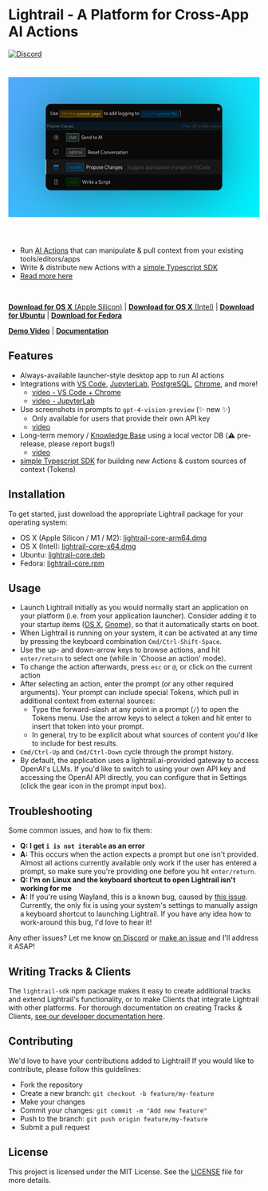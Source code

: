 # Lightrail - A Platform for Cross-App AI Actions

[![Discord](https://img.shields.io/discord/1126247706789167264?label=&logo=discord&logoColor=ffffff&color=7389D8&labelColor=6A7EC2)](https://discord.gg/WPCCe7jZuS)

<div style="text-align: center; padding: 24px 0">
    <img src="./assets/screenshot5-with-bg.jpeg" height="280" />
</div>

<br />

- Run [AI Actions](https://docs.lightrail.ai/sdk/intro) that can manipulate & pull context from your existing tools/editors/apps
- Write & distribute new Actions with a [simple Typescript SDK](https://docs.lightrail.ai/sdk/workflow)
- [Read more here](https://docs.lightrail.ai/)

<br />

[**Download for OS X** (Apple Silicon)](https://github.com/lightrail-ai/lightrail/releases/latest/download/lightrail-core-arm64.dmg) | [**Download for OS X** (Intel)](https://github.com/lightrail-ai/lightrail/releases/latest/download/lightrail-core-x64.dmg) | [**Download for Ubuntu**](https://github.com/lightrail-ai/lightrail/releases/latest/download/lightrail-core.deb) | [**Download for Fedora**](https://github.com/lightrail-ai/lightrail/releases/latest/download/lightrail-core.rpm)

[**Demo Video**](https://vimeo.com/861792302?share=copy) | [**Documentation**](https://docs.lightrail.ai)

## Features

- Always-available launcher-style desktop app to run AI actions
- Integrations with [VS Code](https://docs.lightrail.ai/tracks/vscode), [JupyterLab](https://docs.lightrail.ai/tracks/datasci), [PostgreSQL](https://docs.lightrail.ai/tracks/sql), [Chrome](https://docs.lightrail.ai/tracks/chrome), and more!
  - [video - VS Code + Chrome](https://vimeo.com/861792302?share=copy)
  - [video - JupyterLab](https://vimeo.com/882695481?share=copy)
- Use screenshots in prompts to `gpt-4-vision-preview` (✨ new ✨)
  - Only available for users that provide their own API key
  - [video](https://vimeo.com/882694040?share=copy)
- Long-term memory / [Knowledge Base](https://docs.lightrail.ai/tracks/kb) using a local vector DB (⚠️ pre-release, please report bugs!)
  - [video](https://vimeo.com/882693396?share=copy)
- [simple Typescript SDK](https://docs.lightrail.ai/sdk/workflow) for building new Actions & custom sources of context (Tokens)

## Installation

To get started, just download the appropriate Lightrail package for your operating system:

- OS X (Apple Silicon / M1 / M2): [lightrail-core-arm64.dmg](https://github.com/lightrail-ai/lightrail/releases/latest/download/lightrail-core-arm64.dmg)
- OS X (Intel): [lightrail-core-x64.dmg](https://github.com/lightrail-ai/lightrail/releases/latest/download/lightrail-core-x64.dmg)
- Ubuntu: [lightrail-core.deb](https://github.com/lightrail-ai/lightrail/releases/latest/download/lightrail-core.deb)
- Fedora: [lightrail-core.rpm](https://github.com/lightrail-ai/lightrail/releases/latest/download/lightrail-core.rpm)

## Usage

- Launch Lightrail initially as you would normally start an application on your platform (i.e. from your application launcher). Consider adding it to your startup items ([OS X](https://support.apple.com/guide/mac-help/open-items-automatically-when-you-log-in-mh15189/mac), [Gnome](https://help.gnome.org/users/gnome-help/stable/shell-apps-auto-start.html.en)), so that it automatically starts on boot.
- When Lightrail is running on your system, it can be activated at any time by pressing the keyboard combination `Cmd/Ctrl-Shift-Space`.
- Use the up- and down-arrow keys to browse actions, and hit `enter/return` to select one (while in 'Choose an action' mode).
- To change the action afterwards, press `esc` or `@`, or click on the current action
- After selecting an action, enter the prompt (or any other required arguments). Your prompt can include special Tokens, which pull in additional context from external sources:
  - Type the forward-slash at any point in a prompt (`/`) to open the Tokens menu. Use the arrow keys to select a token and hit enter to insert that token into your prompt.
  - In general, try to be explicit about what sources of content you'd like to include for best results.
- `Cmd/Ctrl-Up` and `Cmd/Ctrl-Down` cycle through the prompt history.
- By default, the application uses a lightrail.ai-provided gateway to access OpenAI's LLMs. If you'd like to switch to using your own API key and accessing the OpenAI API directly, you can configure that in Settings (click the gear icon in the prompt input box).

## Troubleshooting

Some common issues, and how to fix them:

- **Q: I get `i is not iterable` as an error**
- **A:** This occurs when the action expects a prompt but one isn't provided. Almost all actions currently available only work if the user has entered a prompt, so make sure you're providing one before you hit `enter/return`.
- **Q: I'm on Linux and the keyboard shortcut to open Lightrail isn't working for me**
- **A:** If you're using Wayland, this is a known bug, caused by [this issue](https://github.com/electron/electron/issues/15863). Currently, the only fix is using your system's settings to manually assign a keyboard shortcut to launching Lightrail. If you have any idea how to work-around this bug, I'd love to hear it!

Any other issues? Let me know [on Discord](https://discord.gg/WPCCe7jZuS) or [make an issue](https://github.com/lightrail-ai/lightrail/issues) and I'll address it ASAP!

## Writing Tracks & Clients

The `lightrail-sdk` npm package makes it easy to create additional tracks and extend Lightrail's functionality, or to make Clients that integrate Lightrail with other platforms.
For thorough documentation on creating Tracks & Clients, [see our developer documentation here](https://docs.lightrail.ai/sdk/intro).

## Contributing

We'd love to have your contributions added to Lightrail! If you would like to contribute, please follow this guidelines:

- Fork the repository
- Create a new branch: `git checkout -b feature/my-feature`
- Make your changes
- Commit your changes: `git commit -m "Add new feature"`
- Push to the branch: `git push origin feature/my-feature`
- Submit a pull request

## License

This project is licensed under the MIT License. See the [LICENSE](./LICENSE) file for more details.
